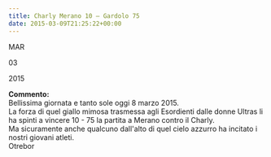 ```yaml
---
title: Charly Merano 10 – Gardolo 75
date: 2015-03-09T21:25:22+00:00
---
```

MAR

03

2015

**Commento:**  
Bellissima giornata e tanto sole oggi 8 marzo 2015.  
La forza di quel giallo mimosa trasmessa agli Esordienti dalle donne Ultras li ha spinti a vincere 10 - 75 la partita a Merano contro il Charly.  
Ma sicuramente anche qualcuno dall'alto di quel cielo azzurro ha incitato i nostri giovani atleti.  
Otrebor